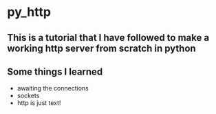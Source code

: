 # py_http

## This is a tutorial that I have followed to make a working http server from scratch in python

## Some things I learned
- awaiting the connections
- sockets
- http is just text!